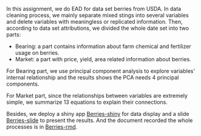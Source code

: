 In this assignment, we do EAD for data set berries from USDA. In data cleaning process, we mainly separate mixed stings into several variables and delete variables with meaningless or replicated information. Then, according to data set attributions, we divided the whole date set into two parts:

* Bearing: a part contains information about farm chemical and fertilizer usage on berries.
* Market: a part with price, yield, area related information about berries.

For Bearing part, we use principal component analysis to explore variables' internal relationship and the results shows the PCA needs 4 principal components.

For Market part, since the relationships between variables are extremely simple, we summarize 13 equations to explain their connections.

Besides, we deploy a shiny app [Berries-shiny](https://haoshen.shinyapps.io/Berries-shiny/) for data display and a slide [Berries-slide](Berries-slide.pdf) to present the results. And the document recorded the whole processes is in [Berries-rmd](Berries-rmd.pdf).
